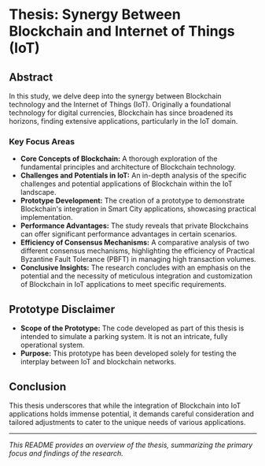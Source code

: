# Thesis: Synergy Between Blockchain and Internet of Things (IoT)

## Abstract
In this study, we delve deep into the synergy between Blockchain technology and the Internet of Things (IoT). Originally a foundational technology for digital currencies, Blockchain has since broadened its horizons, finding extensive applications, particularly in the IoT domain.

### Key Focus Areas
- **Core Concepts of Blockchain:** A thorough exploration of the fundamental principles and architecture of Blockchain technology.
- **Challenges and Potentials in IoT:** An in-depth analysis of the specific challenges and potential applications of Blockchain within the IoT landscape.
- **Prototype Development:** The creation of a prototype to demonstrate Blockchain's integration in Smart City applications, showcasing practical implementation.
- **Performance Advantages:** The study reveals that private Blockchains can offer significant performance advantages in certain scenarios.
- **Efficiency of Consensus Mechanisms:** A comparative analysis of two different consensus mechanisms, highlighting the efficiency of Practical Byzantine Fault Tolerance (PBFT) in managing high transaction volumes.
- **Conclusive Insights:** The research concludes with an emphasis on the potential and the necessity of meticulous integration and customization of Blockchain in IoT applications to meet specific requirements.

## Prototype Disclaimer
- **Scope of the Prototype:** The code developed as part of this thesis is intended to simulate a parking system. It is not an intricate, fully operational system.
- **Purpose:** This prototype has been developed solely for testing the interplay between IoT and blockchain networks.

## Conclusion
This thesis underscores that while the integration of Blockchain into IoT applications holds immense potential, it demands careful consideration and tailored adjustments to cater to the unique needs of various applications.

---

*This README provides an overview of the thesis, summarizing the primary focus and findings of the research.*

